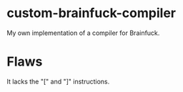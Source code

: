 # custom-brainfuck-compiler
My own implementation of a compiler for Brainfuck.

# Flaws
It lacks the "\[" and "]" instructions.
